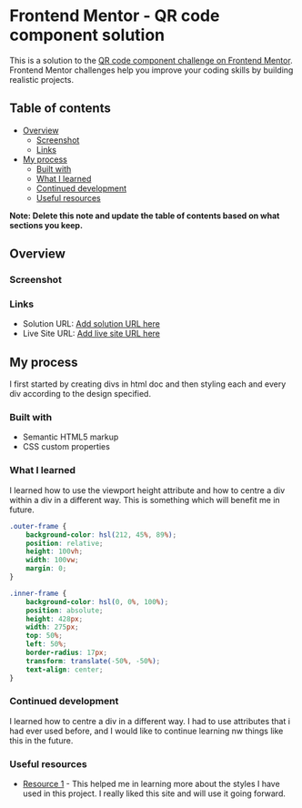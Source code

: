 # Frontend Mentor - QR code component solution

This is a solution to the [QR code component challenge on Frontend Mentor](https://www.frontendmentor.io/challenges/qr-code-component-iux_sIO_H). Frontend Mentor challenges help you improve your coding skills by building realistic projects. 

## Table of contents

- [Overview](#overview)
  - [Screenshot](#screenshot)
  - [Links](#links)
- [My process](#my-process)
  - [Built with](#built-with)
  - [What I learned](#what-i-learned)
  - [Continued development](#continued-development)
  - [Useful resources](#useful-resources)

**Note: Delete this note and update the table of contents based on what sections you keep.**

## Overview

### Screenshot


### Links

- Solution URL: [Add solution URL here](https://your-solution-url.com)
- Live Site URL: [Add live site URL here](https://your-live-site-url.com)

## My process

I first started by creating divs in html doc and then styling each and every div according to the design specified.

### Built with

- Semantic HTML5 markup
- CSS custom properties


### What I learned

I learned how to use the viewport height attribute and how to centre a div within a div in a different way. This is something which will benefit me in future.


```css
.outer-frame {
    background-color: hsl(212, 45%, 89%);
    position: relative;
    height: 100vh;
    width: 100vw;
    margin: 0;
}

.inner-frame {
    background-color: hsl(0, 0%, 100%);
    position: absolute;
    height: 428px;
    width: 275px;
    top: 50%;
    left: 50%;
    border-radius: 17px;
    transform: translate(-50%, -50%);
    text-align: center;
}
```

### Continued development

I learned how to centre a div in a different way. I had to use attributes that i had ever used before, and I would like to continue learning nw things like this in the future.

### Useful resources

- [Resource 1](https://developer.mozilla.org/en-US/) - This helped me in learning more about the styles I have used in this project. I really liked this site and will use it going forward.
